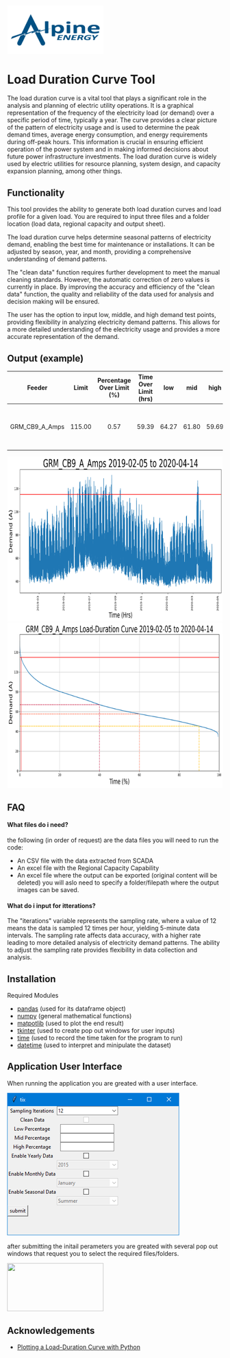 
<img src="Source/Logo.jpg"  width="225" height="112.5">


# Load Duration Curve Tool

The load duration curve is a vital tool that plays a significant role in the analysis and planning of electric utility operations. It is a graphical representation of the frequency of the electricity load (or demand) over a specific period of time, typically a year. The curve provides a clear picture of the pattern of electricity usage and is used to determine the peak demand times, average energy consumption, and energy requirements during off-peak hours. This information is crucial in ensuring efficient operation of the power system and in making informed decisions about future power infrastructure investments. The load duration curve is widely used by electric utilities for resource planning, system design, and capacity expansion planning, among other things.

## Functionality 

This tool provides the ability to generate both load duration curves and load profile for a given load. You are required to input three files and a folder location (load data, regional capacity and output sheet). 

The load duration curve helps determine seasonal patterns of electricity demand, enabling the best time for maintenance or installations. It can be adjusted by season, year, and month, providing a comprehensive understanding of demand patterns. 

The "clean data" function requires further development to meet the manual cleaning standards. However, the automatic correction of zero values is currently in place. By improving the accuracy and efficiency of the "clean data" function, the quality and reliability of the data used for analysis and decision making will be ensured.

The user has the option to input low, middle, and high demand test points, providing flexibility in analyzing electricity demand patterns. This allows for a more detailed understanding of the electricity usage and provides a more accurate representation of the demand.

## Output (example)

|     Feeder     |  Limit | Percentage Over   Limit (%) | Time Over Limit   (hrs) |  low  |  mid  |  high |   Max  |  Min  |                                     Dates Over Limit                                    | Magnitude over   limit |
|:--------------:|:------:|:---------------------------:|:-----------------------:|:-----:|:-----:|:-----:|:------:|:-----:|:---------------------------------------------------------------------------------------:|:----------------------:|
| GRM_CB9_A_Amps | 115.00 | 0.57                        | 59.39                   | 64.27 | 61.80 | 59.69 | 131.62 | 34.84 | ['August 2019', 'September 2019', 'March 2020'] | 16.62                  |

<img src="Source/example_load_profile.png"  width="800" height="385">

<img src="Source/example_load-duration_curve.png"  width="800" height="385">

## FAQ

#### What files do i need?

the following (in order of request) are the data files you will need to run the code:
- An CSV file with the data extracted from SCADA
- An excel file with the Regional Capacity Capability
- An excel file where the output can be exported (original content will be deleted)
you will aslo need to specify a folder/filepath where the output images can be saved.

#### What do i input for itterations?

The "iterations" variable represents the sampling rate, where a value of 12 means the data is sampled 12 times per hour, yielding 5-minute data intervals. The sampling rate affects data accuracy, with a higher rate leading to more detailed analysis of electricity demand patterns. The ability to adjust the sampling rate provides flexibility in data collection and analysis.
## Installation

Required Modules
-  [pandas](http://pandas.pydata.org/) (used for its dataframe object) 
-  [numpy](http://numpy.org) (general mathematical functions)
-  [matpotlib](http://matplotlib.org/) (used to plot the end result) 
-  [tkinter](https://docs.python.org/3/library/tkinter.html#module-tkinter) (used to create pop out windows for user inputs)
-  [time](https://docs.python.org/3/library/time.html) (used to record the time taken for the program to run)
-  [datetime](https://docs.python.org/3/library/datetime.html) (used to interpret and minipulate the dataset)

## Application User Interface

When running the application you are greated with a user interface.

![App Screenshot](Source/UI.PNG)

after submitting the initail perameters you are greated with several pop out windows that request you to select the required files/folders.

<img src="Source/interface.jpg"  width="225" height="112.5">

## Acknowledgements

 - [Plotting a Load-Duration Curve with Python](https://blog.finxter.com/plotting-a-load-duration-curve-with-python/)
